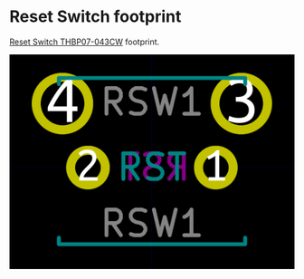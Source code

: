 # Reset Switch footprint

[Reset Switch THBP07-043CW](http://akizukidenshi.com/catalog/g/gP-14890/) footprint.

![footprint](footprint.png)

